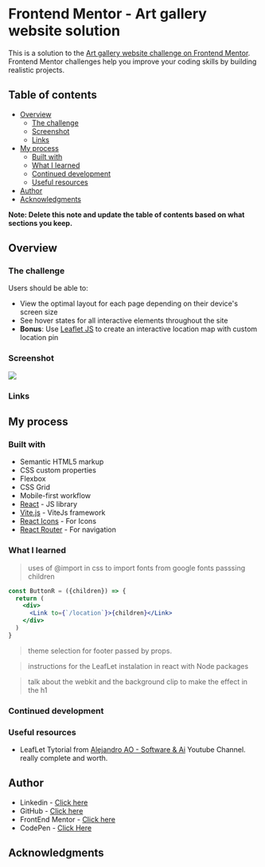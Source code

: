# Frontend Mentor - Art gallery website solution

This is a solution to the [Art gallery website challenge on Frontend Mentor](https://www.frontendmentor.io/challenges/art-gallery-website-yVdrZlxyA). Frontend Mentor challenges help you improve your coding skills by building realistic projects. 

## Table of contents

- [Overview](#overview)
  - [The challenge](#the-challenge)
  - [Screenshot](#screenshot)
  - [Links](#links)
- [My process](#my-process)
  - [Built with](#built-with)
  - [What I learned](#what-i-learned)
  - [Continued development](#continued-development)
  - [Useful resources](#useful-resources)
- [Author](#author)
- [Acknowledgments](#acknowledgments)

**Note: Delete this note and update the table of contents based on what sections you keep.**

## Overview

### The challenge

Users should be able to:

- View the optimal layout for each page depending on their device's screen size
- See hover states for all interactive elements throughout the site
- **Bonus**: Use [Leaflet JS](https://leafletjs.com/) to create an interactive location map with custom location pin

### Screenshot

![](./screenshot.jpg)

### Links

## My process

### Built with

- Semantic HTML5 markup
- CSS custom properties
- Flexbox
- CSS Grid
- Mobile-first workflow
- [React](https://reactjs.org/) - JS library
- [Vite.js](https://vitejs.dev/) - ViteJs framework
- [React Icons](https://react-icons.github.io/react-icons/icons?name=bi) - For Icons
- [React Router](https://reactrouter.com/en/main) - For navigation

### What I learned

> uses of @import in css to import fonts from google fonts
> passsing children
```jsx
const ButtonR = ({children}) => {
  return (
    <div>
      <Link to={`/location`}>{children}</Link>
    </div>
  )
}
```

>theme selection for footer passed by props.

> instructions for the LeafLet instalation in react with Node packages

>talk about the webkit and the background clip to make the effect in the h1


### Continued development

### Useful resources

- LeafLet Tytorial from [Alejandro AO - Software & Ai](https://www.youtube.com/watch?v=jD6813wGdBA) Youtube Channel. really complete and worth.

## Author

- Linkedin - [Click here](https://www.linkedin.com/in/mf-cunha/)
- GitHub - [Click here](https://github.com/xtirian/)
- FrontEnd Mentor - [Click here](https://www.frontendmentor.io/profile/xtirian)
- CodePen - [Click Here](https://codepen.io/xtirian/)

## Acknowledgments